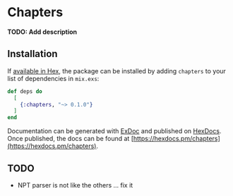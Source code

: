 # Chapters

**TODO: Add description**

## Installation

If [available in Hex](https://hex.pm/docs/publish), the package can be installed
by adding `chapters` to your list of dependencies in `mix.exs`:

```elixir
def deps do
  [
    {:chapters, "~> 0.1.0"}
  ]
end
```

Documentation can be generated with [ExDoc](https://github.com/elixir-lang/ex_doc)
and published on [HexDocs](https://hexdocs.pm). Once published, the docs can
be found at [https://hexdocs.pm/chapters](https://hexdocs.pm/chapters).

## TODO

- NPT parser is not like the others ... fix it
